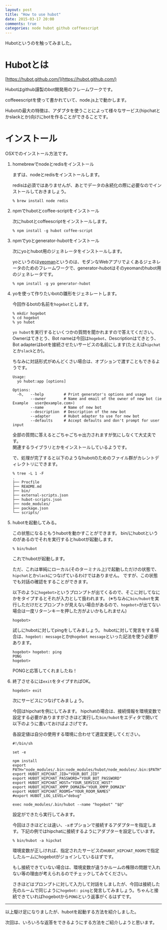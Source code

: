 ```yaml
---
layout: post
title: "How to use hubot"
date: 2015-03-17 20:00
comments: true
categories: node hubot github coffeescript
---
```

Hubotというのを触ってみました。

# Hubotとは

[https://hubot.github.com/](https://hubot.github.com/)

Hubotはgithub謹製のbot開発用のフレームワークです。

coffeeescriptを使って書かれていて、node.js上で動かします。

Hubotの最大の特徴は、アダプタを使うことによって様々なサービス(hipchatとかslackとか)向けにbotを作ることができることです。

# インストール

OSXでのインストール方法です。

1. homebrewでnodeとredisをインストール

    まずは、nodeとredisをインストールします。

    redisは必須ではありませんが、あとでデータの永続化の際に必要なのでインストールしておきましょう。

    ```
    % brew install node redis
    ```

2. npmでhubotとcoffee-scriptをインストール

    次にhubotとcoffeescriptをインストールします。

    ```
    % npm install -g hubot coffee-script
    ```

3. npmでyoとgenerator-hubotをインストール

    次にyoとhubot用のジェネレータをインストールします。

    yoというのは[yeoman](http://yeoman.io/)というのは、モダンなWebアプリでよくあるジェネレータのためのフレームワークで、generator-hubotはそのyeomanのhubot用のジェネレータです。

    ```
    % npm install -g yo generator-hubot
    ```

4. yoを使って作りたいbotの雛形をジェネレートします。

    今回作るbotの名前を`hogebot`とします。

    ```
    % mkdir hogebot
    % cd hogebot
    % yo hubot
    ```

    `yo hubot`を実行するといくつかの質問を聞かれますので答えてください。
    Ownerはてきとう、Bot nameは今回は`hogebot`、Descriptionはてきとう、Bot adapterはbotを接続させたいサービスの名前にします(たとえば`hipchat`とか`slack`とか)。

    ちなみに対話形式がめんどくさい場合は、オプションで渡すこともできるようです。

    ```
    Usage:
      yo hubot:app [options]

    Options:
      -h,   --help         # Print generator's options and usage
            --owner        # Name and email of the owner of new bot (ie Example   user@example.com>)
            --name         # Name of new bot
            --description  # Description of the new bot
            --adapter      # Hubot adapter to use for new bot
            --defaults     # Accept defaults and don't prompt for user input
    ```

    全部の質問に答えるとごちゃごちゃ出力されますが気にしなくて大丈夫です。  
    関連するライブラリとかをインストールしているようです。

    で、処理が完了すると以下のようなhubotのためのファイル群がカレントディレクトリにできます。

    ```
    % tree -L 1 -F
    .
    ├── Procfile
    ├── README.md
    ├── bin/
    ├── external-scripts.json
    ├── hubot-scripts.json
    ├── node_modules/
    ├── package.json
    └── scripts/
    ```

5. hubotを起動してみる。

    この状態になるともうhubotを動かすことができます。
    bin/にhubotというのがあるのでそれを実行するとhubotが起動します。

    ```
    % bin/hubot
    ```

    これでhubotが起動します。

    ただ、これは単純にローカル(そのターミナル上)で起動しただけの状態で、`hipchat`とか`slack`につなげているわけではありません。
    ですが、この状態でも対話の確認をすることができます。

    以下のように`hogebot>`というプロンプトが出てくるので、そこに対してなにかをタイプするとそれが入力として扱われます。
    (※ちなみに`bin/hubot`を実行しただけだとプロンプトが見えない場合があるので、`hogebot>`が出てない場合は一度リターンキーを押した方がよいかもしれません)

    ```
    hogebot>
    ```

    試しにhubotに対してpingをしてみましょう。
    hubotに対して発言をする場合は、`hogebot: message`とか`@hogebot message`といった記法を使う必要があります。

    ```
    hogebot> hogebot: ping
    PONG
    hogebot>
    ```

    PONGと応答してくれましたね！

6. 終了させるには`exit`をタイプすればOK。

    ```
    hogebot> exit
    ```

    次にサービスにつなげてみましょう。

    今回はhipchatを例にしてみます。
    hipchatの場合は、接続情報を環境変数で設定する必要がありますがさきほど実行した`bin/hubot`をエディタで開いて以下のように書いておけばよさげです。

    各設定値は自分の使用する環境に合わせて適宜変更してください。

    ```
    #!/bin/sh

    set -e

    npm install
    export PATH="node_modules/.bin:node_modules/hubot/node_modules/.bin:$PATH"
    export HUBOT_HIPCHAT_JID="YOUR_BOT_JID"
    export HUBOT_HIPCHAT_PASSWORD="YOUR_BOT_PASSWORD"
    export HUBOT_HIPCHAT_HOST="YOUR_SERVICE_HOST"
    export HUBOT_HIPCHAT_XMPP_DOMAIN="YOUR_XMPP_DOMAIN"
    export HUBOT_HIPCHAT_ROOMS="YOUR_ROOM_NAMES"
    #export HUBOT_LOG_LEVEL="debug"

    exec node_modules/.bin/hubot --name "hogebot" "$@"
    ```

    設定ができたら実行してみます。

    今回はさきほどとは違い、`-a`オプションで接続するアダプターを指定します。下記の例ではhipchatに接続するようにアダプターを設定しています。

    ```
    % bin/hubot -a hipchat
    ```

    環境変数が正しければ、指定されたサービスの`HUBOT_HIPCHAT_ROOMS`で指定したルームにhogebotがジョインしているはずです。

    もし接続できていない場合は、環境変数が違うかルームの権限の問題で入れない等の理由が考えられるのでチェックしてみてください。

    さきほどはプロンプトに対して入力して対話をしましたが、今回は接続した先のルームで同じように`hogebot: ping`と発言してみましょう。ちゃんと接続できていればhogebotから`PONG`という返事がくるはずです。

---

以上駆け足になりましたが、hubotを起動する方法を紹介しました。

次回は、いろいろな返答をできるようにする方法をご紹介しようと思います。
